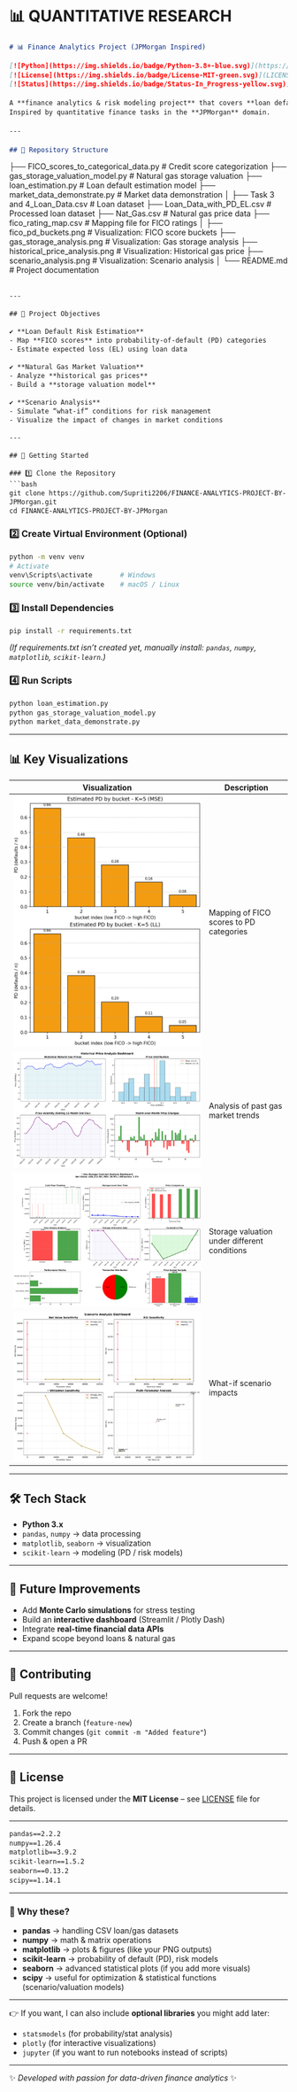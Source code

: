 # 📊 QUANTITATIVE RESEARCH

```md
# 📊 Finance Analytics Project (JPMorgan Inspired)

[![Python](https://img.shields.io/badge/Python-3.8+-blue.svg)](https://www.python.org/)  
[![License](https://img.shields.io/badge/License-MIT-green.svg)](LICENSE)  
[![Status](https://img.shields.io/badge/Status-In_Progress-yellow.svg)]()

A **finance analytics & risk modeling project** that covers **loan default prediction, FICO score categorization, natural gas storage valuation, and scenario analysis**.  
Inspired by quantitative finance tasks in the **JPMorgan** domain.

---

## 📂 Repository Structure

```

├── FICO_scores_to_categorical_data.py     # Credit score categorization
├── gas_storage_valuation_model.py         # Natural gas storage valuation
├── loan_estimation.py                     # Loan default estimation model
├── market_data_demonstrate.py             # Market data demonstration
│
├── Task 3 and 4_Loan_Data.csv             # Loan dataset
├── Loan_Data_with_PD_EL.csv               # Processed loan dataset
├── Nat_Gas.csv                            # Natural gas price data
├── fico_rating_map.csv                    # Mapping file for FICO ratings
│
├── fico_pd_buckets.png                    # Visualization: FICO score buckets
├── gas_storage_analysis.png               # Visualization: Gas storage analysis
├── historical_price_analysis.png          # Visualization: Historical gas price
├── scenario_analysis.png                  # Visualization: Scenario analysis
│
└── README.md                              # Project documentation

````

---

## 🎯 Project Objectives

✔ **Loan Default Risk Estimation**  
- Map **FICO scores** into probability-of-default (PD) categories  
- Estimate expected loss (EL) using loan data  

✔ **Natural Gas Market Valuation**  
- Analyze **historical gas prices**  
- Build a **storage valuation model**  

✔ **Scenario Analysis**  
- Simulate “what-if” conditions for risk management  
- Visualize the impact of changes in market conditions  

---

## 🚀 Getting Started

### 1️⃣ Clone the Repository
```bash
git clone https://github.com/Supriti2206/FINANCE-ANALYTICS-PROJECT-BY-JPMorgan.git
cd FINANCE-ANALYTICS-PROJECT-BY-JPMorgan
````

### 2️⃣ Create Virtual Environment (Optional)

```bash
python -m venv venv
# Activate
venv\Scripts\activate       # Windows
source venv/bin/activate    # macOS / Linux
```

### 3️⃣ Install Dependencies

```bash
pip install -r requirements.txt
```

*(If requirements.txt isn’t created yet, manually install: `pandas`, `numpy`, `matplotlib`, `scikit-learn`.)*

### 4️⃣ Run Scripts

```bash
python loan_estimation.py
python gas_storage_valuation_model.py
python market_data_demonstrate.py
```

---

## 📊 Key Visualizations

| Visualization                                           | Description                                  |
| ------------------------------------------------------- | -------------------------------------------- |
| ![FICO Buckets](fico_pd_buckets.png)                    | Mapping of FICO scores to PD categories      |
| ![Historical Gas Prices](historical_price_analysis.png) | Analysis of past gas market trends           |
| ![Gas Storage](gas_storage_analysis.png)                | Storage valuation under different conditions |
| ![Scenario Analysis](scenario_analysis.png)             | What-if scenario impacts                     |

---

## 🛠️ Tech Stack

* **Python 3.x**
* `pandas`, `numpy` → data processing
* `matplotlib`, `seaborn` → visualization
* `scikit-learn` → modeling (PD / risk models)

---

## 🧩 Future Improvements

* Add **Monte Carlo simulations** for stress testing
* Build an **interactive dashboard** (Streamlit / Plotly Dash)
* Integrate **real-time financial data APIs**
* Expand scope beyond loans & natural gas

---

## 🤝 Contributing

Pull requests are welcome!

1. Fork the repo
2. Create a branch (`feature-new`)
3. Commit changes (`git commit -m "Added feature"`)
4. Push & open a PR

---

## 📜 License

This project is licensed under the **MIT License** – see [LICENSE](LICENSE) file for details.

---

```txt
pandas==2.2.2
numpy==1.26.4
matplotlib==3.9.2
scikit-learn==1.5.2
seaborn==0.13.2
scipy==1.14.1
```

---

### 📌 Why these?

* **pandas** → handling CSV loan/gas datasets
* **numpy** → math & matrix operations
* **matplotlib** → plots & figures (like your PNG outputs)
* **scikit-learn** → probability of default (PD), risk models
* **seaborn** → advanced statistical plots (if you add more visuals)
* **scipy** → useful for optimization & statistical functions (scenario/valuation models)

---

👉 If you want, I can also include **optional libraries** you might add later:

* `statsmodels` (for probability/stat analysis)
* `plotly` (for interactive visualizations)
* `jupyter` (if you want to run notebooks instead of scripts)

---

✨ *Developed with passion for data-driven finance analytics* ✨


